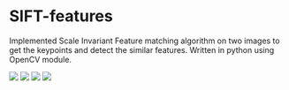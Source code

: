 # SIFT-features

Implemented Scale Invariant Feature matching algorithm on two images to get the keypoints and detect the similar features. Written in python using OpenCV module.

![](images/original1.JPG)
![](images/k1.JPG)
![](images/s1.JPG)
![](images/h1.JPG)
